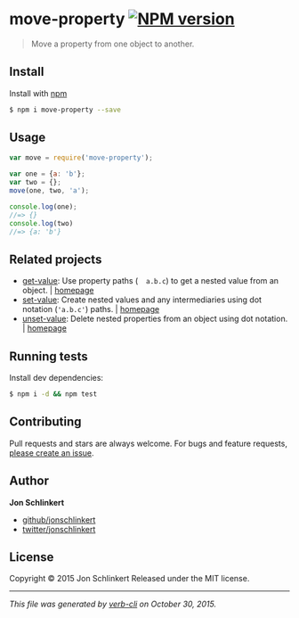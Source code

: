# move-property [![NPM version](https://badge.fury.io/js/move-property.svg)](http://badge.fury.io/js/move-property)

> Move a property from one object to another.

## Install

Install with [npm](https://www.npmjs.com/)

```sh
$ npm i move-property --save
```

## Usage

```js
var move = require('move-property');

var one = {a: 'b'};
var two = {};
move(one, two, 'a');

console.log(one);
//=> {}
console.log(two)
//=> {a: 'b'}
```

## Related projects

* [get-value](https://www.npmjs.com/package/get-value): Use property paths (`  a.b.c`) to get a nested value from an object. | [homepage](https://github.com/jonschlinkert/get-value)
* [set-value](https://www.npmjs.com/package/set-value): Create nested values and any intermediaries using dot notation (`'a.b.c'`) paths. | [homepage](https://github.com/jonschlinkert/set-value)
* [unset-value](https://www.npmjs.com/package/unset-value): Delete nested properties from an object using dot notation. | [homepage](https://github.com/jonschlinkert/unset-value)

## Running tests

Install dev dependencies:

```sh
$ npm i -d && npm test
```

## Contributing

Pull requests and stars are always welcome. For bugs and feature requests, [please create an issue](https://github.com/jonschlinkert/move-property/issues/new).

## Author

**Jon Schlinkert**

+ [github/jonschlinkert](https://github.com/jonschlinkert)
+ [twitter/jonschlinkert](http://twitter.com/jonschlinkert)

## License

Copyright © 2015 Jon Schlinkert
Released under the MIT license.

***

_This file was generated by [verb-cli](https://github.com/assemble/verb-cli) on October 30, 2015._